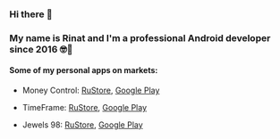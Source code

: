 ### Hi there 👋
### My name is Rinat and I'm a professional Android developer since 2016 🤓📱
#### Some of my personal apps on markets:

 - Money Control:
[RuStore](https://apps.rustore.ru/app/com.rinatvasilev.money),
[Google Play](https://play.google.com/store/apps/details?id=com.rinatvasilev.money)

 - TimeFrame:
[RuStore](https://apps.rustore.ru/app/com.rinatvasilev.paralleus),
[Google Play](https://play.google.com/store/apps/details?id=com.rinatvasilev.paralleus)

 - Jewels 98:
[RuStore](https://apps.rustore.ru/app/com.rinatvasilev.deepwater),
[Google Play](https://play.google.com/store/apps/details?id=com.rinatvasilev.deepwater)
